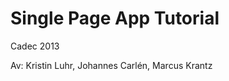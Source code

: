 Single Page App Tutorial
==============
Cadec 2013

Av: Kristin Luhr, Johannes Carlén, Marcus Krantz

